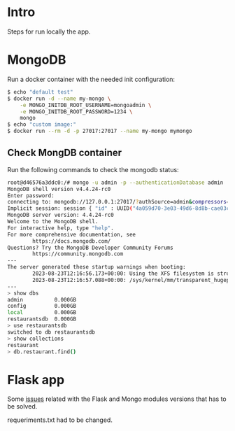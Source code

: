 # Intro
Steps for run locally the app.

# MongoDB
Run a docker container with the needed init configuration:

```bash
$ echo "default test"
$ docker run -d --name my-mongo \
	-e MONGO_INITDB_ROOT_USERNAME=mongoadmin \
	-e MONGO_INITDB_ROOT_PASSWORD=1234 \
	mongo
$ echo "custom image:"
$ docker run --rm -d -p 27017:27017 --name my-mongo mymongo
```

## Check MongDB container
Run the following commands to check the mongodb status:

```bash
root@d46576a3ddc0:/# mongo -u admin -p --authenticationDatabase admin
MongoDB shell version v4.4.24-rc0
Enter password:
connecting to: mongodb://127.0.0.1:27017/?authSource=admin&compressors=disabled&gssapiServiceName=mongodb
Implicit session: session { "id" : UUID("4a059d70-3e03-49d6-8d8b-cae03c5e699a") }
MongoDB server version: 4.4.24-rc0
Welcome to the MongoDB shell.
For interactive help, type "help".
For more comprehensive documentation, see
        https://docs.mongodb.com/
Questions? Try the MongoDB Developer Community Forums
        https://community.mongodb.com
---
The server generated these startup warnings when booting:
        2023-08-23T12:16:56.173+00:00: Using the XFS filesystem is strongly recommended with the WiredTiger storage engine. See http://dochub.mongodb.org/core/prodnotes-filesystem
        2023-08-23T12:16:57.088+00:00: /sys/kernel/mm/transparent_hugepage/enabled is 'always'. We suggest setting it to 'never'
---
> show dbs
admin          0.000GB
config         0.000GB
local          0.000GB
restaurantsdb  0.000GB
> use restaurantsdb
switched to db restaurantsdb
> show collections
restaurant
> db.restaurant.find()
```

# Flask app

Some [issues](https://stackoverflow.com/questions/76570896/importerror-cannot-import-name-jsonencoder-from-flask-json) related with the Flask and Mongo modules versions that has to be solved.

requeriments.txt had to be changed.